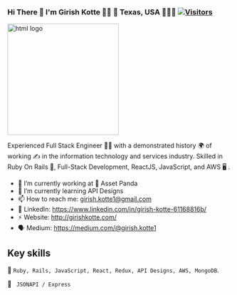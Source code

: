 ### Hi There 👋 I'm Girish Kotte 👨‍💻  🌱  Texas, USA  🚶🏻‍♂️ [![Visitors](https://visitor-badge.glitch.me/badge?page_id=girishkotte.visitor-badge)](https://github.com/girishkotte)
<img src="https://github.com/girishkotte/girishkotte/blob/master/Images/girish.png" width="250" height="250" alt="html logo"/> 

Experienced Full Stack Engineer 👨‍💼 with a demonstrated history 🌍 of working ✍️ in the information technology and services industry. Skilled in Ruby On Rails 🎯, Full-Stack Development, ReactJS, JavaScript, and AWS 🖥 .

- 🔭 I’m currently working at 🐼 Asset Panda 
- 🌱 I’m currently learning API Designs
- 📫 How to reach me: girish.kotte1@gmail.com
- 💼 LinkedIn: https://www.linkedin.com/in/girish-kotte-61168816b/
- ⚡️ Website:  http://girishkotte.com/
- 🗣 Medium: https://medium.com/@girish.kotte1


## Key skills

💬 `Ruby, Rails, JavaScript, React, Redux, API Designs, AWS, MongoDB`.

📖 ` JSONAPI / Express`


